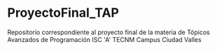 # ProyectoFinal_TAP
Repositorio correspondiente al proyecto final de la materia de Tópicos Avanzados de Programación ISC 'A' TECNM Campus Ciudad Valles
